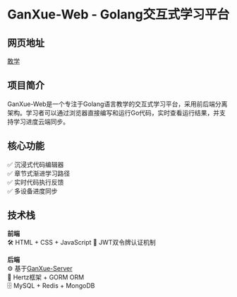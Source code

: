 # GanXue-Web - Golang交互式学习平台

## 网页地址
[敢学](https://ganxue.top)

## 项目简介

GanXue-Web是一个专注于Golang语言教学的交互式学习平台，采用前后端分离架构。学习者可以通过浏览器直接编写和运行Go代码，实时查看运行结果，并支持学习进度云端同步。

## 核心功能

✅ 沉浸式代码编辑器  
✅ 章节式渐进学习路径  
✅ 实时代码执行反馈  
✅ 多设备进度同步

## 技术栈

**前端**  
🛠️ HTML + CSS + JavaScript
🔐 JWT双令牌认证机制

**后端**  
⚙️ 基于[GanXue-Server](https://github.com/gangantongxue/ganxue-server)  
🚀 Hertz框架 + GORM ORM  
🗄️ MySQL + Redis + MongoDB